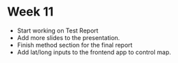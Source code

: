 # Week 11

* Start working on Test Report
* Add more slides to the presentation.
* Finish method section for the final report
* Add lat/long inputs to the frontend app to control map.

